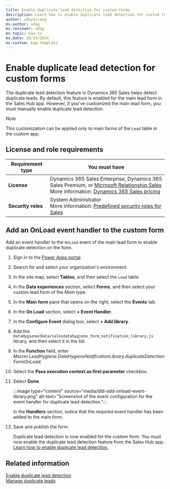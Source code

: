 ```yaml
---
title: Enable duplicate lead detection for custom forms
description: Learn how to enable duplicate lead detection for custom forms in Dynamics 365 Sales.
author: udaykirang
ms.author: udag
ms.reviewer: udag
ms.topic: how-to
ms.date: 10/24/2024
ms.custom: bap-template 
---
```


# Enable duplicate lead detection for custom forms

The duplicate lead detection feature in Dynamics 365 Sales helps detect duplicate leads. By default, this feature is enabled for the main lead form in the Sales Hub app. However, if you've customized the main lead form, you must manually enable duplicate lead detection.

> [!NOTE]
> This customization can be applied only to main forms of the `Lead` table in the custom app.

## License and role requirements

| Requirement type | You must have |
|-----------------------|---------|
| **License** | Dynamics 365 Sales Enterprise, Dynamics 365 Sales Premium, or [Microsoft Relationship Sales](https://dynamics.microsoft.com/sales/relationship-sales/)<br>More information: [Dynamics 365 Sales pricing](https://dynamics.microsoft.com/sales/pricing/) |
| **Security roles** | System Administrator<br>More information: [Predefined security roles for Sales](security-roles-for-sales.md) |

## Add an OnLoad event handler to the custom form

Add an event handler to the `OnLoad` event of the main lead form to enable duplicate detection on the form.

1. Sign in to the [Power Apps portal](https://make.powerapps.com/).
1. Search for and select your organization's environment. 
1. In the site map, select **Tables**, and then select the `Lead` table.
1. In the **Data experiences** section, select **Forms**, and then select your custom lead form of the *Main* type.
1. In the **Main form** pane that opens on the right, select the **Events** tab.
1. In the **On Load** section, select **+ Event Handler**.
1. In the **Configure Event** dialog box, select **+ Add library**.
1. Add the `DataHygiene/Data/salesdatahygiene_form_notification_library.js` library, and then select it in the list.
1. In the **Function** field, enter *Mscrm.LeadHygiene.DataHygieneNotificationLibrary.duplicateDetectionFormOnLoad*.
1. Select the **Pass execution context as first parameter** checkbox.
1. Select **Done**.

    :::image type="content" source="media/dld-add-onload-event-library.png" alt-text="Screenshot of the event configuration for the event handler for duplicate lead detection.":::

    In the **Handlers** section, notice that the required event handler has been added to the main form.

1. Save and publish the form.

    Duplicate lead detection is now enabled for the custom form. You must now enable the duplicate lead detection feature from the Sales Hub app. [Learn how to enable duplicate lead detection.](enable-duplicate-lead-detection.md)

## Related information

[Enable duplicate lead detection](enable-duplicate-lead-detection.md)  
[Manage duplicate leads](manage-duplicate-leads.md)
